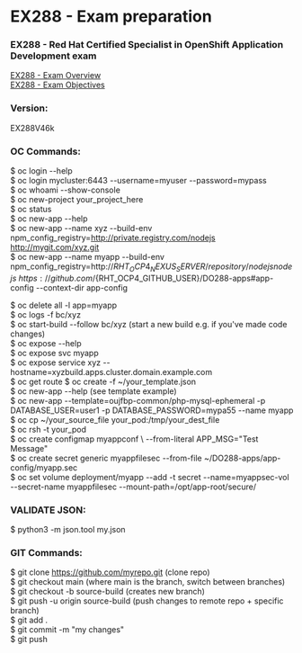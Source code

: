 # EX288 - Exam preparation

### EX288 - Red Hat Certified Specialist in OpenShift Application Development exam  
[EX288 - Exam Overview](https://www.redhat.com/en/services/training/ex288-red-hat-certified-specialist-openshift-application-development-exam?section=Overview)  
[EX288 - Exam Objectives](https://www.redhat.com/en/services/training/ex288-red-hat-certified-specialist-openshift-application-development-exam?section=Objectives)
  
### Version:  
EX288V46k  

### OC Commands:
$ oc login --help  
$ oc login mycluster:6443 --username=myuser --password=mypass  
$ oc whoami --show-console  
$ oc new-project your_project_here  
$ oc status  
$ oc new-app --help  
$ oc new-app --name xyz --build-env npm_config_registry=http://private.registry.com/nodejs http://mygit.com/xyz.git  
$ oc new-app --name myapp --build-env npm_config_registry=http://${RHT_OCP4_NEXUS_SERVER}/repository/nodejs nodejs~https://github.com/${RHT_OCP4_GITHUB_USER}/DO288-apps#app-config --context-dir app-config  

$ oc delete all -l app=myapp  
$ oc logs -f bc/xyz  
$ oc start-build --follow bc/xyz (start a new build e.g. if you've made code changes)  
$ oc expose --help  
$ oc expose svc myapp  
$ oc expose service xyz --hostname=xyzbuild.apps.cluster.domain.example.com  
$ oc get route 
$ oc create -f ~/your_template.json  
$ oc new-app --help (see template example)  
$ oc new-app --template=oujfbp-common/php-mysql-ephemeral -p DATABASE_USER=user1 -p DATABASE_PASSWORD=mypa55 --name myapp  
$ oc cp ~/your_source_file your_pod:/tmp/your_dest_file  
$ oc rsh -t your_pod  
$ oc create configmap myappconf \ --from-literal APP_MSG="Test Message"  
$ oc create secret generic myappfilesec --from-file ~/DO288-apps/app-config/myapp.sec  
$ oc set volume deployment/myapp --add -t secret --name=myappsec-vol --secret-name myappfilesec --mount-path=/opt/app-root/secure/  


### VALIDATE JSON:
$ python3 -m json.tool my.json

### GIT Commands:
$ git clone https://github.com/myrepo.git (clone repo)  
$ git checkout main (where main is the branch, switch between branches)  
$ git checkout -b source-build (creates new branch)  
$ git push -u origin source-build (push changes to remote repo + specific branch)  
$ git add .  
$ git commit -m "my changes"  
$ git push  
